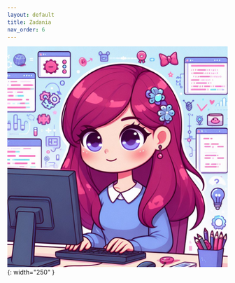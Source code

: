 ```yaml
---
layout: default
title: Zadania
nav_order: 6
---
```

![](../images/intros/exercises.jpg){: width="250" }